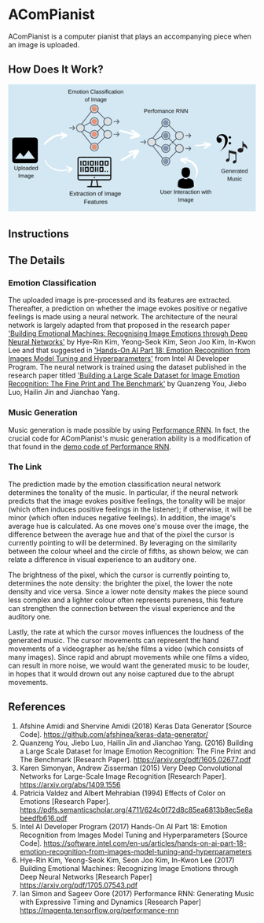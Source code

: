 # AComPianist
AComPianist is a computer pianist that plays an accompanying piece when an image is uploaded.

How Does It Work? 
-----------------
![Infographic](/infographic.png)

Instructions
------------

The Details
-----------
### Emotion Classification
The uploaded image is pre-processed and its features are extracted. Thereafter, a prediction on whether the image evokes positive or negative feelings is made using a neural network. The architecture of the neural network is largely adapted from that proposed in the research paper ['Building Emotional Machines: Recognising Image Emotions through Deep Neural Networks'](https://arxiv.org/pdf/1705.07543.pdf) by Hye-Rin Kim, Yeong-Seok Kim, Seon Joo Kim, In-Kwon Lee and that suggested in ['Hands-On AI Part 18: Emotion Recognition from Images Model Tuning and Hyperparameters'](https://software.intel.com/en-us/articles/hands-on-ai-part-18-emotion-recognition-from-images-model-tuning-and-hyperparameters) from Intel AI Developer Program. The neural network is trained using the dataset published in the research paper titled ['Building a Large Scale Dataset for Image Emotion Recognition: The Fine Print and The Benchmark'](https://arxiv.org/pdf/1605.02677.pdf) by Quanzeng You, Jiebo Luo, Hailin Jin and Jianchao Yang. 

### Music Generation
Music generation is made possible by using [Performance RNN](https://magenta.tensorflow.org/performance-rnn). In fact, the crucial code for AComPianist's music generation ability is a modification of that found in the [demo code of Performance RNN](https://github.com/tensorflow/magenta-demos/tree/master/performance_rnn). 

### The Link
The prediction made by the emotion classification neural network determines the tonality of the music. In particular, if the neural network predicts that the image evokes positive feelings, the tonality will be major (which often induces positive feelings in the listener); if otherwise, it will be minor (which often induces negative feelings). In addition, the image's average hue is calculated. As one moves one's mouse over the image, the difference between the average hue and that of the pixel the cursor is currently pointing to will be determined. By leveraging on the similarity between the colour wheel and the circle of fifths, as shown below, we can relate a difference in visual experience to an auditory one. 

The brightness of the pixel, which the cursor is currently pointing to, determines the note density: the brighter the pixel, the lower the note density and vice versa. Since a lower note density makes the piece sound less complex and a lighter colour often represents pureness, this feature can strengthen the connection between the visual experience and the auditory one.  

Lastly, the rate at which the cursor moves influences the loudness of the generated music. The cursor movements can represent the hand movements of a videographer as he/she films a video (which consists of many images). Since rapid and abrupt movements while one films a video, can result in more noise, we would want the generated music to be louder, in hopes that it would drown out any noise captured due to the abrupt movements.


References
----------
1. Afshine Amidi and Shervine Amidi (2018) Keras Data Generator [Source Code]. https://github.com/afshinea/keras-data-generator/
2. Quanzeng You, Jiebo Luo, Hailin Jin and Jianchao Yang. (2016) Building a Large Scale Dataset for Image Emotion Recognition: The Fine Print and The Benchmark [Research Paper]. https://arxiv.org/pdf/1605.02677.pdf
3. Karen Simonyan, Andrew Zisserman (2015) Very Deep Convolutional Networks for Large-Scale Image Recognition [Research Paper]. https://arxiv.org/abs/1409.1556
4. Patricia Valdez and Albert Mehrabian (1994) Effects of Color on Emotions [Research Paper]. https://pdfs.semanticscholar.org/4711/624c0f72d8c85ea6813b8ec5e8abeedfb616.pdf
5. Intel AI Developer Program (2017) Hands-On AI Part 18: Emotion Recognition from Images Model Tuning and Hyperparameters [Source Code]. https://software.intel.com/en-us/articles/hands-on-ai-part-18-emotion-recognition-from-images-model-tuning-and-hyperparameters
6. Hye-Rin Kim, Yeong-Seok Kim, Seon Joo Kim, In-Kwon Lee (2017) Building Emotional Machines: Recognizing Image Emotions through Deep Neural Networks [Research Paper] https://arxiv.org/pdf/1705.07543.pdf
7. Ian Simon and Sageev Oore (2017) Performance RNN: Generating Music with Expressive Timing and Dynamics [Research Paper] https://magenta.tensorflow.org/performance-rnn
